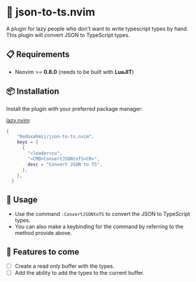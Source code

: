 # 🚬 json-to-ts.nvim

A plugin for lazy people who don't want to write typescript types by hand. This plugin will convert JSON to TypeScript types.

## 📋 Requirements

- Neovim >= **0.8.0** (needs to be built with **LuaJIT**)

## 📦 Installation

Install the plugin with your preferred package manager:

[lazy.nvim](https://github.com/folke/lazy.nvim):

```lua
{
    "Redoxahmii/json-to-ts.nvim",
    keys = {
      {
        "<leader>cu",
        "<CMD>ConvertJSONtoTS<CR>",
        desc = "Convert JSON to TS",
      },
    },
  }
```

## 🚀 Usage

- Use the command `:ConvertJSONtoTS` to convert the JSON to TypeScript types.
- You can also make a keybinding for the command by referring to the method provide above.

## 👷 Features to come

- [ ] Create a read only buffer with the types.
- [ ] Add the ability to add the types to the current buffer.

